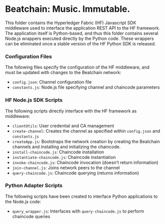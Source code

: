 # Beatchain: Music. Immutable.

This folder contains the Hyperledger Fabric (HF) Javascript SDK middleware used to interface the application
REST API to the HF framework. The application itself is Python-based, and thus this folder contains several
Node.js wrappers executed directly by the Python code. These wrappers can be eliminated once a stable version
of the HF Python SDK is released.

### Configuration Files
The following files specify the configuration of the HF middleware, and must be updated with changes to 
the Beatchain network:

* `config.json`: Channel configuration file
* `constants.js`: Node.js file specifying channel and chaincode parameters

### HF Node.js SDK Scripts
The following scripts directly interface with the HF framework as middleware:

* `clientUtils`: User credential and CA management
* `create-channel`: Creates the channel as specified within `config.json` and `constants.js`
* `createApp.js`: Bootstraps the network creation by creating the Beatchain channels and installing and initializing
the chaincode.
* `install-chaincode.js`: Chaincode installation
* `instantiate-chaincode.js`: Chaincode instantiation
* `invoke-chaincode.js`: Chaincode invocation (doesn't return information)
* `join-channel.js`: Joins network peers to the channel
* `query-chaincode.js`: Chaincode querying (returns information)

### Python Adapter Scripts
The following scripts have been created to interface Python applications to the Node.js code:

* `query_wrapper.js`: Interfaces with `query-chaincode.js` to perform chaincode queries